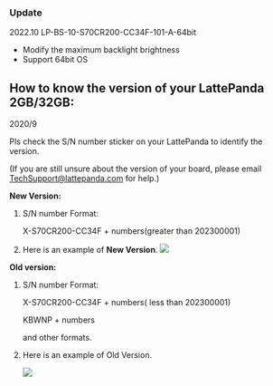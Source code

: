 ### **Update**

2022.10
LP-BS-10-S70CR200-CC34F-101-A-64bit

- Modify the maximum backlight brightness
- Support 64bit OS


## **How to know the version of your LattePanda 2GB/32GB:**  

2020/9

Pls check the S/N number sticker on your LattePanda to identify the version. 

(If you are still unsure about the version of your board, please email TechSupport@lattepanda.com for help.)

**New Version:** 

1. S/N number Format: 

   X-S70CR200-CC34F + numbers(greater than 202300001)

2. Here is an example of **New Version**.
   ![](https://www.lattepanda.com/wp-content/uploads/2020/08/CC34F.jpg)

**Old version:**

1. S/N number Format: 

   X-S70CR200-CC34F + numbers( less than 202300001)

   KBWNP + numbers

   and other formats.

2. Here is an example of Old Version.

   ![](https://www.lattepanda.com/wp-content/uploads/2020/09/20200917131727.jpg)
